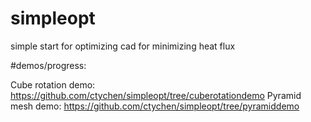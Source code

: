 # simpleopt
simple start for optimizing cad for minimizing heat flux

#demos/progress:

Cube rotation demo: https://github.com/ctychen/simpleopt/tree/cuberotationdemo
Pyramid mesh demo: https://github.com/ctychen/simpleopt/tree/pyramiddemo
